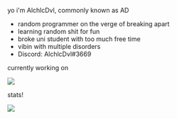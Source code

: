 yo i'm AlchlcDvl, commonly known as AD
- random programmer on the verge of breaking apart
- learning random shit for fun
- broke uni student with too much free time
- vibin with multiple disorders
- Discord: AlchlcDvl#3669

currently working on

<a href="https://github.com/AlchlcDvl/TownOfUsReworked">
  <img align="center" src="https://as-erver-for-my-stats.vercel.app/pin/?username=alchlcdvl&repo=townofusreworked&theme=midnight-purple" />
</a>

stats!

<a href="#">
  <img align="center" src="https://as-erver-for-my-stats.vercel.app/api?username=alchlcdvl&theme=midnight-purple&count_private=true&show_icons=true" />
</a>
